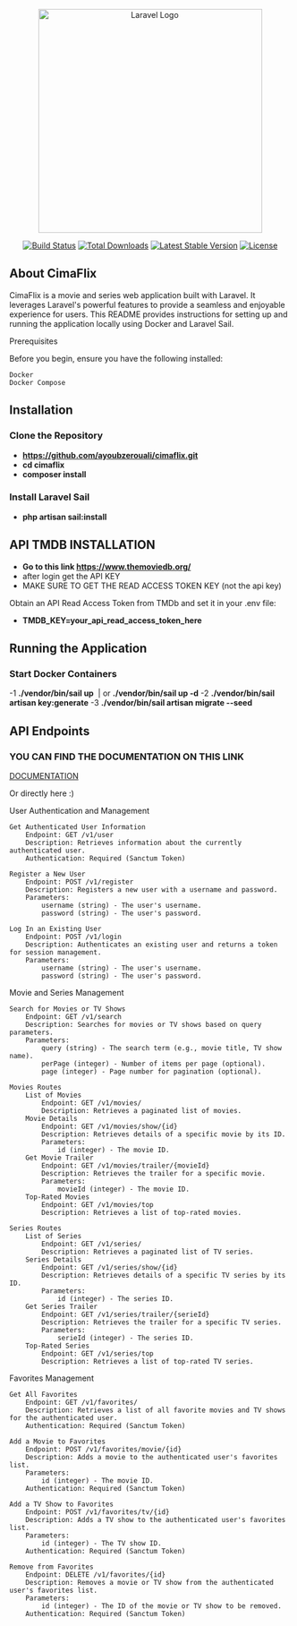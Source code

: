 <p align="center"><a href="https://laravel.com" target="_blank"><img src="https://raw.githubusercontent.com/laravel/art/master/logo-lockup/5%20SVG/2%20CMYK/1%20Full%20Color/laravel-logolockup-cmyk-red.svg" width="400" alt="Laravel Logo"></a></p>

<p align="center">
<a href="https://github.com/laravel/framework/actions"><img src="https://github.com/laravel/framework/workflows/tests/badge.svg" alt="Build Status"></a>
<a href="https://packagist.org/packages/laravel/framework"><img src="https://img.shields.io/packagist/dt/laravel/framework" alt="Total Downloads"></a>
<a href="https://packagist.org/packages/laravel/framework"><img src="https://img.shields.io/packagist/v/laravel/framework" alt="Latest Stable Version"></a>
<a href="https://packagist.org/packages/laravel/framework"><img src="https://img.shields.io/packagist/l/laravel/framework" alt="License"></a>
</p>

## About CimaFlix


CimaFlix is a movie and series web application built with Laravel. It leverages Laravel's powerful features to provide a seamless and enjoyable experience for users. This README provides instructions for setting up and running the application locally using Docker and Laravel Sail.

Prerequisites

Before you begin, ensure you have the following installed:

    Docker
    Docker Compose


## Installation

### Clone the Repository
- **https://github.com/ayoubzerouali/cimaflix.git**
- **cd cimaflix**
- **composer install**

### Install Laravel Sail

- **php artisan sail:install**

## API TMDB INSTALLATION 
- **Go to this link <a href="https://www.themoviedb.org/">https://www.themoviedb.org/</a>**
- after login get the API KEY
- MAKE SURE TO GET THE READ ACCESS TOKEN KEY (not the api key)

Obtain an API Read Access Token from TMDb and set it in your .env file:
- **TMDB_KEY=your_api_read_access_token_here**


## Running the Application

### Start Docker Containers

-1 **./vendor/bin/sail up**  | or **./vendor/bin/sail up -d** 
-2 **./vendor/bin/sail artisan key:generate**
-3 **./vendor/bin/sail artisan migrate --seed**
  


## API Endpoints

### YOU CAN FIND THE DOCUMENTATION ON THIS LINK 

<a target='_blank' href="https://documenter.getpostman.com/view/37807536/2sA3sAi815">DOCUMENTATION</a>

Or directly here :) 

User Authentication and Management

    Get Authenticated User Information
        Endpoint: GET /v1/user
        Description: Retrieves information about the currently authenticated user.
        Authentication: Required (Sanctum Token)

    Register a New User
        Endpoint: POST /v1/register
        Description: Registers a new user with a username and password.
        Parameters:
            username (string) - The user's username.
            password (string) - The user's password.

    Log In an Existing User
        Endpoint: POST /v1/login
        Description: Authenticates an existing user and returns a token for session management.
        Parameters:
            username (string) - The user's username.
            password (string) - The user's password.

Movie and Series Management

    Search for Movies or TV Shows
        Endpoint: GET /v1/search
        Description: Searches for movies or TV shows based on query parameters.
        Parameters:
            query (string) - The search term (e.g., movie title, TV show name).
            perPage (integer) - Number of items per page (optional).
            page (integer) - Page number for pagination (optional).

    Movies Routes
        List of Movies
            Endpoint: GET /v1/movies/
            Description: Retrieves a paginated list of movies.
        Movie Details
            Endpoint: GET /v1/movies/show/{id}
            Description: Retrieves details of a specific movie by its ID.
            Parameters:
                id (integer) - The movie ID.
        Get Movie Trailer
            Endpoint: GET /v1/movies/trailer/{movieId}
            Description: Retrieves the trailer for a specific movie.
            Parameters:
                movieId (integer) - The movie ID.
        Top-Rated Movies
            Endpoint: GET /v1/movies/top
            Description: Retrieves a list of top-rated movies.

    Series Routes
        List of Series
            Endpoint: GET /v1/series/
            Description: Retrieves a paginated list of TV series.
        Series Details
            Endpoint: GET /v1/series/show/{id}
            Description: Retrieves details of a specific TV series by its ID.
            Parameters:
                id (integer) - The series ID.
        Get Series Trailer
            Endpoint: GET /v1/series/trailer/{serieId}
            Description: Retrieves the trailer for a specific TV series.
            Parameters:
                serieId (integer) - The series ID.
        Top-Rated Series
            Endpoint: GET /v1/series/top
            Description: Retrieves a list of top-rated TV series.

Favorites Management

    Get All Favorites
        Endpoint: GET /v1/favorites/
        Description: Retrieves a list of all favorite movies and TV shows for the authenticated user.
        Authentication: Required (Sanctum Token)

    Add a Movie to Favorites
        Endpoint: POST /v1/favorites/movie/{id}
        Description: Adds a movie to the authenticated user's favorites list.
        Parameters:
            id (integer) - The movie ID.
        Authentication: Required (Sanctum Token)

    Add a TV Show to Favorites
        Endpoint: POST /v1/favorites/tv/{id}
        Description: Adds a TV show to the authenticated user's favorites list.
        Parameters:
            id (integer) - The TV show ID.
        Authentication: Required (Sanctum Token)

    Remove from Favorites
        Endpoint: DELETE /v1/favorites/{id}
        Description: Removes a movie or TV show from the authenticated user's favorites list.
        Parameters:
            id (integer) - The ID of the movie or TV show to be removed.
        Authentication: Required (Sanctum Token)



